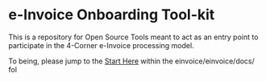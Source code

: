 # e-Invoice Onboarding Tool-kit
This is a repository for Open Source Tools meant to act as an entry point to participate in the 4-Corner e-Invoice processing model.  

To being, please jump to the [Start Here](https://github.com/BPC-OpenSourceTools/Discovery-Tools/blob/main/einvoice/docs/start_here.md) within the einvoice/einvoice/docs/ fol